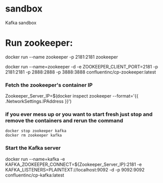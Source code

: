 # sandbox
Kafka sandbox


# Run zookeeper:
docker run --name zookeeper -p 2181:2181 zookeeper

docker run --name=zookeeper -d -e ZOOKEEPER_CLIENT_PORT=2181 -p 2181:2181 -p 2888:2888 -p 3888:3888 confluentinc/cp-zookeeper:latest

### Fetch the zookeeper's container IP
Zookeeper_Server_IP=$(docker inspect zookeeper --format='{{ .NetworkSettings.IPAddress }}')

### if you ever mess up or you want to start fresh just stop and remove the containers and rerun the command 
	docker stop zookeeper kafka 
	docker rm zookeeper kafka 



### Start the Kafka server
docker run --name=kafka 
-e KAFKA_ZOOKEEPER_CONNECT=${Zookeeper_Server_IP}:2181 
-e KAFKA_LISTENERS=PLAINTEXT://localhost:9092 -d -p 9092:9092 confluentinc/cp-kafka:latest
